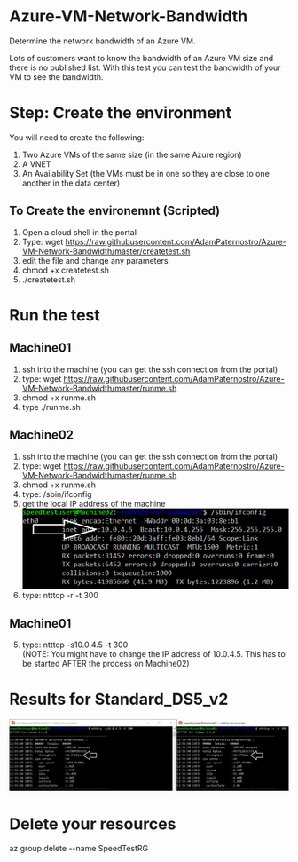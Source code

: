 # Azure-VM-Network-Bandwidth
Determine the network bandwidth of an Azure VM.

Lots of customers want to know the bandwidth of an Azure VM size and there is no published list.  With this test you can test the bandwidth of your VM to see the bandwidth.

# Step: Create the environment
You will need to create the following:
1. Two Azure VMs of the same size (in the same Azure region)
2. A VNET
3. An Availability Set (the VMs must be in one so they are close to one another in the data center)

## To Create the environemnt (Scripted)
1. Open a cloud shell in the portal
2. Type: wget https://raw.githubusercontent.com/AdamPaternostro/Azure-VM-Network-Bandwidth/master/createtest.sh
3. edit the file and change any parameters
3. chmod +x createtest.sh
4. ./createtest.sh

# Run the test

## Machine01
1. ssh into the machine (you can get the ssh connection from the portal)
2. type: wget https://raw.githubusercontent.com/AdamPaternostro/Azure-VM-Network-Bandwidth/master/runme.sh
3. chmod +x runme.sh
4. type ./runme.sh

## Machine02
1. ssh into the machine (you can get the ssh connection from the portal)
2. type: wget https://raw.githubusercontent.com/AdamPaternostro/Azure-VM-Network-Bandwidth/master/runme.sh
3. chmod +x runme.sh
4. type: /sbin/ifconfig
5. get the local IP address of the machine
![alt tag](https://raw.githubusercontent.com/AdamPaternostro/Azure-VM-Network-Bandwidth/master/images/GetIPAddress.png)
6. type: ntttcp -r -t 300  

## Machine01
5. type: ntttcp -s10.0.4.5 -t 300  
(NOTE: You might have to change the IP address of 10.0.4.5.  This has to be started AFTER the process on Machine02)


# Results for Standard_DS5_v2
![alt tag](https://raw.githubusercontent.com/AdamPaternostro/Azure-VM-Network-Bandwidth/master/images/SpeedResults.png)

# Delete your resources
az group delete --name SpeedTestRG

